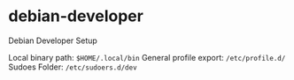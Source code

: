 # debian-developer
Debian Developer Setup


Local binary path: `$HOME/.local/bin`
General profile export: `/etc/profile.d/`
Sudoes Folder: `/etc/sudoers.d/dev`